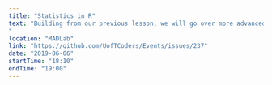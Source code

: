 ```yaml
---
title: "Statistics in R"
text: "Building from our previous lesson, we will go over more advanced statistical analyses using the R programming language, and especially cases where your data may be a little bit messy or you might be working with repeated-measures data (also known as hierarchical data or within-subject data). We'll assume that you are familiar with basic linear regression (e.g. testing if x predicts y) and statistics basics (e.g. how to interpret a p-value), but we will do a brief review and explain everything else as we go!
"
location: "MADLab"
link: "https://github.com/UofTCoders/Events/issues/237"
date: "2019-06-06"
startTime: "18:10"
endTime: "19:00"
---
```

